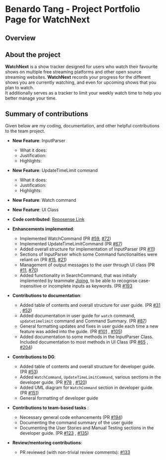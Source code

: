 # Benardo Tang - Project Portfolio Page for WatchNext

## Overview


## About the project
**WatchNext** is a show tracker designed for users who watch their favourite shows on multiple free streaming platforms and other open source streaming websites.
**WatchNext** records your progress for the different shows you are currently watching, and even for upcoming shows that you plan to watch.
<br>It additionally serves as a tracker to limit your weekly watch time to help you better manage your time.

## Summary of contributions
Given below are my coding, documentation, and other helpful contributions to the team project.

* **New Feature**: InputParser 
    * What it does:
    * Justification:
    * Highlights:

* **New Feature**: UpdateTimeLimit command
    * What it does:
    * Justification:
    * Highlights:

* **New Feature**: Watch command

* **New Feature**: UI Class


* **Code contributed**: [Reposense Link](https://nus-cs2113-ay2021s1.github.io/tp-dashboard/#breakdown=true&search=&sort=groupTitle&sortWithin=title&since=2020-09-27&timeframe=commit&mergegroup=&groupSelect=groupByRepos&checkedFileTypes=docs~functional-code~test-code~other&tabOpen=true&tabType=authorship&zFR=false&tabAuthor=BenardoTang&tabRepo=AY2021S1-CS2113T-W12-3%2Ftp%5Bmaster%5D&authorshipIsMergeGroup=false&authorshipFileTypes=docs~functional-code~test-code)

* **Enhancements implemented**:
    * Implemented WatchCommand (PR [#59](https://github.com/AY2021S1-CS2113T-W12-3/tp/pull/59), [#72](https://github.com/AY2021S1-CS2113T-W12-3/tp/pull/72))
    * Implemented UpdateTimeLimitCommand (PR [#67](https://github.com/AY2021S1-CS2113T-W12-3/tp/pull/67))
    * Added overall structure for implementation of InputParser (PR [#11](https://github.com/AY2021S1-CS2113T-W12-3/tp/pull/11))
    * Sections of InputParser which some Command functionalities were reliant on (PR [#15](https://github.com/AY2021S1-CS2113T-W12-3/tp/pull/15), [#21](https://github.com/AY2021S1-CS2113T-W12-3/tp/pull/21))
    * Management of output messages to the user through UI class (PR [#11](https://github.com/AY2021S1-CS2113T-W12-3/tp/pull/11), [#70](https://github.com/AY2021S1-CS2113T-W12-3/tp/pull/70))
    * Added functionality in SearchCommand, that was initially implemented by teammate [Jiqing](https://github.com/judowha), to be able to recognise case-insensitive or incomplete inputs as keywords. (PR [#193](https://github.com/AY2021S1-CS2113T-W12-3/tp/pull/193)

* **Contributions to documentation**:
    * Added table of contents and overall structure for user guide. (PR [#31](https://github.com/AY2021S1-CS2113T-W12-3/tp/pull/31) , [#52](https://github.com/AY2021S1-CS2113T-W12-3/tp/pull/52))
    * Added documentation in user guide for `watch` command, `updatetimelimit` command and Command Summary. (PR [#87](https://github.com/AY2021S1-CS2113T-W12-3/tp/pull/87))
    * General formatting updates and fixes in user guide each time a new feature was added into the guide. (PR [#101](https://github.com/AY2021S1-CS2113T-W12-3/tp/pull/101) , [#105](https://github.com/AY2021S1-CS2113T-W12-3/tp/pull/105))
    * Added documentation to some methods in the InputParser Class. Included documentation to most methods in UI Class (PR [#65](https://github.com/AY2021S1-CS2113T-W12-3/tp/pull/65) , [#204](https://github.com/AY2021S1-CS2113T-W12-3/tp/pull/31))


* **Contributions to DG**:
    * Added table of contents and overall structure for developer guide. (PR [#53](https://github.com/AY2021S1-CS2113T-W12-3/tp/pull/53))
    * Added `WatchCommand`, `UpdateTimeLimitCommand`, various sections in the developer guide. (PR [#78](https://github.com/AY2021S1-CS2113T-W12-3/tp/pull/78) , [#120](https://github.com/AY2021S1-CS2113T-W12-3/tp/pull/120))
    * Added UML diagram for `WatchCommand` section in developer guide. (PR [#151](https://github.com/AY2021S1-CS2113T-W12-3/tp/pull/151))
    * General formatting of developer guide

* **Contributions to team-based tasks** :
    *  Necessary general code enhancements (PR [#194](https://github.com/AY2021S1-CS2113T-W12-3/tp/pull/194))
    *  Documenting the command summary of the user guide
    *  Documenting the User Stories and Manual Testing sections in the developer guide. (PR [#123](https://github.com/AY2021S1-CS2113T-W12-3/tp/pull/123) , [#135](https://github.com/AY2021S1-CS2113T-W12-3/tp/pull/135))

* **Review/mentoring contributions**:
    * PR reviewed (with non-trivial review comments): [#133](https://github.com/AY2021S1-CS2113T-W12-3/tp/pull/133)



